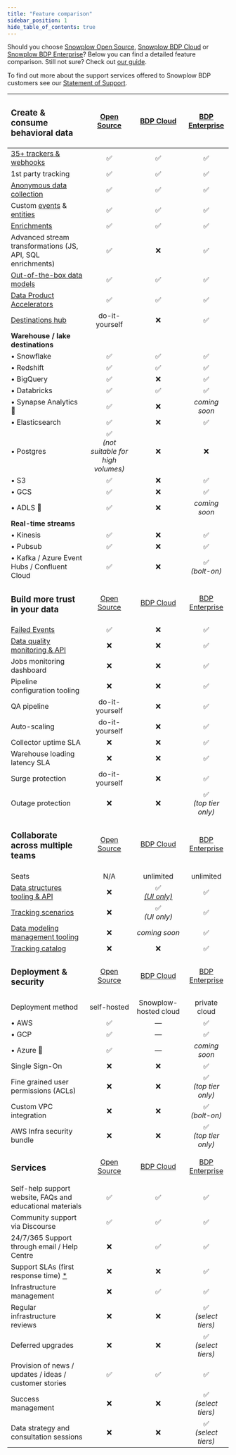 ```yaml
---
title: "Feature comparison"
sidebar_position: 1
hide_table_of_contents: true
---
```


Should you choose [Snowplow Open Source](/docs/getting-started-on-snowplow-open-source/index.md), [Snowplow BDP Cloud](/docs/getting-started-on-snowplow-bdp-cloud/index.md) or [Snowplow BDP Enterprise](/docs/getting-started-on-snowplow-bdp-enterprise/index.md)? Below you can find a detailed feature comparison. Still not sure? Check out [our guide](https://snowplow.io/os-or-bdp/).

To find out more about the support services offered to Snowplow BDP customers see our [Statement of Support](/statement-of-support/).

| <h3>Create & consume behavioral data</h3> | [Open Source](/docs/getting-started-on-snowplow-open-source/index.md) | [BDP Cloud](/docs/getting-started-on-snowplow-bdp-cloud/index.md) | [BDP Enterprise](/docs/getting-started-on-snowplow-bdp-enterprise/index.md) |
|:--|:-:|:-:|:-:|
| [35+ trackers & webhooks](/docs/collecting-data/index.md) | ✅ | ✅ | ✅ |
| 1st party tracking | ✅ | ✅ | ✅ |
| [Anonymous data collection](/docs/recipes/recipe-anonymous-tracking/index.md) | ✅ | ✅ | ✅ |
| Custom [events](/docs/understanding-your-pipeline/events/index.md#out-of-the-box-and-custom-events) & [entities](/docs/understanding-your-pipeline/entities/index.md#custom-entities) | ✅ | ✅ | ✅ |
| [Enrichments](/docs/enriching-your-data/available-enrichments/index.md) | ✅ | ✅ | ✅ |
| Advanced stream transformations (JS, API, SQL enrichments) | ✅ | ❌ | ✅ |
| [Out-of-the-box data models](/docs/modeling-your-data/what-is-data-modeling/index.md)  | ✅ | ✅ | ✅ |
| [Data Product Accelerators](https://snowplow.io/data-product-accelerators/) | ✅ | ✅ | ✅ |
| [Destinations hub](https://snowplow.io/destination-hub/) | do-it-yourself | ❌ | ✅ |
| **Warehouse / lake destinations** | | | |
| • Snowflake | ✅ | ✅ | ✅ |
| • Redshift | ✅ | ✅| ✅ |
| • BigQuery | ✅ | ❌ | ✅ |
| • Databricks | ✅ | ✅ | ✅ |
| • Synapse Analytics 🧪 | ✅ | ❌ | _coming soon_ |
| • Elasticsearch | ✅ | ❌ | ✅ |
| • Postgres | ✅<br/>_(not suitable for high volumes)_ | ❌ | ❌ |
| • S3 | ✅ | ❌ | ✅ |
| • GCS | ✅ | ❌ | ✅ |
| • ADLS 🧪 | ✅ | ❌ | _coming soon_ |
| **Real-time streams** | | | |
| • Kinesis | ✅ | ❌ | ✅ |
| • Pubsub | ✅ | ❌ | ✅ |
| • Kafka / Azure Event Hubs / Confluent Cloud | ✅ | ❌ | ✅<br/>_(bolt-on)_ |
| <h3>Build more trust in your data</h3> | [Open Source](/docs/getting-started-on-snowplow-open-source/index.md) | [BDP Cloud](/docs/getting-started-on-snowplow-bdp-cloud/index.md) | [BDP Enterprise](/docs/getting-started-on-snowplow-bdp-enterprise/index.md) |
| [Failed Events](/docs/understanding-your-pipeline/failed-events/index.md) | ✅ | ❌ | ✅ |
| [Data quality monitoring & API](/docs/managing-data-quality/monitoring-failed-events/index.md) | ❌ | ❌ | ✅ |
| Jobs monitoring dashboard | ❌ | ❌ | ✅ |
| Pipeline configuration tooling | ❌ | ❌ | ✅ |
| QA pipeline | do-it-yourself | ❌ | ✅ |
| Auto-scaling | do-it-yourself | ❌ | ✅ |
| Collector uptime SLA | ❌ | ❌ | ✅ |
| Warehouse loading latency SLA | ❌ | ❌ | ✅ |
| Surge protection | do-it-yourself | ❌ | ✅ |
| Outage protection | ❌ | ❌ | ✅<br/>_(top tier only)_ |
| <h3>Collaborate across multiple teams</h3> | [Open Source](/docs/getting-started-on-snowplow-open-source/index.md) | [BDP Cloud](/docs/getting-started-on-snowplow-bdp-cloud/index.md) | [BDP Enterprise](/docs/getting-started-on-snowplow-bdp-enterprise/index.md) |
| Seats | N/A | unlimited | unlimited |
| [Data structures tooling & API](/docs/understanding-tracking-design/managing-your-data-structures/ui/index.md) | ❌ | ✅<br/>[_(UI only)_](/docs/understanding-tracking-design/managing-your-data-structures/builder/index.md) | ✅ |
| [Tracking scenarios](/docs/understanding-tracking-design/tracking-plans/index.md) | ❌ | ✅<br/>_(UI only)_ | ✅ |
| [Data modeling management tooling](/docs/modeling-your-data/running-data-models-via-snowplow-bdp/dbt/using-dbt/index.md) | ❌ | _coming soon_ | ✅ |
| [Tracking catalog](/docs/discovering-data/tracking-catalog/index.md) | ❌ | ❌ | ✅ |
| <h3>Deployment & security</h3> | [Open Source](/docs/getting-started-on-snowplow-open-source/index.md) | [BDP Cloud](/docs/getting-started-on-snowplow-bdp-cloud/index.md) | [BDP Enterprise](/docs/getting-started-on-snowplow-bdp-enterprise/index.md) |
| Deployment method | self-hosted | Snowplow-hosted cloud | private cloud |
| • AWS | ✅ | — | ✅ |
| • GCP | ✅ | — | ✅ |
| • Azure 🧪 | ✅ | — | _coming soon_ |
| Single Sign-On | ❌ | ❌ | ✅ |
| Fine grained user permissions (ACLs) | ❌ | ❌ | ✅<br/>_(top tier only)_ |
| Custom VPC integration | ❌ | ❌ | ✅<br/>_(bolt-on)_ |
| AWS Infra security bundle | ❌ | ❌ | ✅<br/>_(top tier only)_ |
| <h3>Services</h3> | [Open Source](/docs/getting-started-on-snowplow-open-source/index.md) | [BDP Cloud](/docs/getting-started-on-snowplow-bdp-cloud/index.md) | [BDP Enterprise](/docs/getting-started-on-snowplow-bdp-enterprise/index.md) |
| Self-help support website, FAQs and educational materials | ✅ | ✅ | ✅ |
| Community support via Discourse | ✅ | ✅ | ✅ |
| 24/7/365 Support through email / Help Centre | ❌ | ✅ | ✅ |
| Support SLAs (first response time) [*](https://snowplow.io/snowplow-bdp-product-description/#slas) | ❌ | ❌ | ✅ |
| Infrastructure management | ❌ | ✅ | ✅ |
| Regular infrastructure reviews | ❌ | ❌ | ✅<br/>_(select tiers)_ |
| Deferred upgrades | ❌ | ❌ | ✅<br/>_(select tiers)_ |
| Provision of news / updates / ideas / customer stories | ✅ | ✅ | ✅ |
| Success management | ❌ | ❌ | ✅<br/>_(select tiers)_ |
| Data strategy and consultation sessions | ❌ | ❌ | ✅<br/>_(select tiers)_ |
